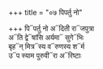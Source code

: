 +++
title = "०७ पिपर्तु नो"

+++
पि᳓पर्तु नो अ᳓दिती रा᳓जपुत्रा  
अ᳓ति द्वे᳓षांसि अर्यमा᳓ सुगे᳓भिः  
बृह᳓न् मित्र᳓स्य व᳓रुणस्य श᳓र्म  
उ᳓प स्याम पुरुवी᳓रा अ᳓रिष्टाः